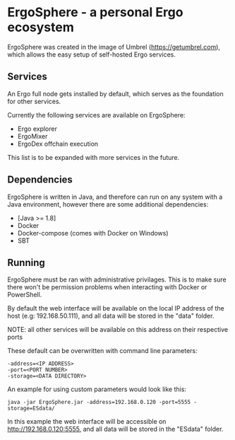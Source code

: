 # ErgoSphere - a personal Ergo ecosystem
ErgoSphere was created in the image of Umbrel (https://getumbrel.com), which allows the easy setup of self-hosted Ergo services.

## Services
An Ergo full node gets installed by default, which serves as the foundation for other services.

Currently the following services are available on ErgoSphere:
<ul>
  <li>Ergo explorer</li>
  <li>ErgoMixer</li>
  <li>ErgoDex offchain execution</li>
</ul>

This list is to be expanded with more services in the future.

## Dependencies
ErgoSphere is written in Java, and therefore can run on any system with a Java environment, however there are some additional dependencies:

<ul>
  <li>[Java >= 1.8]</li>
  <li>Docker</li>
  <li>Docker-compose (comes with Docker on Windows)</li>
  <li>SBT</li>
</ul>

## Running
ErgoSphere must be ran with administrative privilages. This is to make sure there won't be permission problems when interacting with Docker or PowerShell.

By default the web interface will be available on the local IP address of the host (e.g: 192.168.50.111), and all data will be stored in the "data" folder.

NOTE: all other services will be available on this address on their respective ports

These default can be overwritten with command line parameters:

    -address=<IP ADDRESS>
    -port=<PORT NUMBER>
    -storage=<DATA DIRECTORY>

An example for using custom parameters would look like this:

    java -jar ErgoSphere.jar -address=192.168.0.120 -port=5555 -storage=ESdata/

In this example the web interface will be accessible on http://192.168.0.120:5555, and all data will be stored in the "ESdata" folder.
